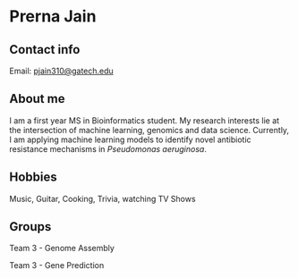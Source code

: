 # Prerna Jain
## Contact info
Email:  pjain310@gatech.edu  

## About me

I am a first year MS in Bioinformatics student. My research interests lie at the intersection of machine learning, genomics and data science. Currently, I am applying machine learning models to identify novel antibiotic resistance mechanisms in *Pseudomonas aeruginosa*.

## Hobbies

Music, Guitar, Cooking, Trivia, watching TV Shows

## Groups

Team 3 - Genome Assembly

Team 3 - Gene Prediction
